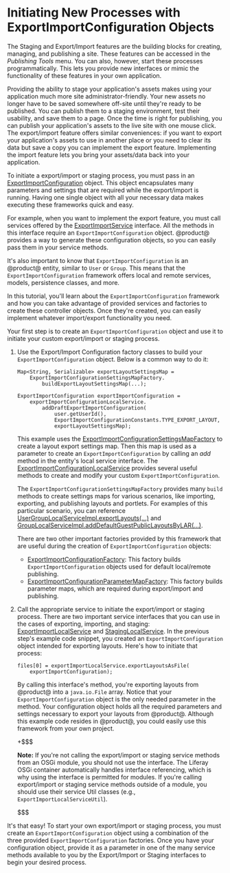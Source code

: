 # Initiating New Processes with ExportImportConfiguration Objects [](id=initiating-new-processes-with-exportimportconfiguration-objects)

The Staging and Export/Import features are the building blocks for creating,
managing, and publishing a site. These features can be accessed in the
*Publishing Tools* menu. You can also, however, start these processes
programmatically. This lets you provide new interfaces or mimic the
functionality of these features in your own application.

Providing the ability to stage your application's assets makes using your
application much more site administrator-friendly. Your new assets no longer
have to be saved somewhere off-site until they're ready to be published. You can
publish them to a staging environment, test their usability, and save
them to a page. Once the time is right for publishing, you can publish your
application's assets to the live site with one mouse click. The export/import
feature offers similar conveniences: if you want to export your application's
assets to use in another place or you need to clear its data but save a copy you
can implement the export feature. Implementing the import feature lets you bring
your assets/data back into your application.

To initiate a export/import or staging process, you must pass in an
[ExportImportConfiguration](@platform-ref@/7.1-latest/javadocs/portal-kernel/com/liferay/exportimport/kernel/model/ExportImportConfiguration.html)
object. This object encapsulates many parameters and settings that are required
while the export/import is running. Having one single object with all your
necessary data makes executing these frameworks quick and easy.

For example, when you want to implement the export feature, you must call
services offered by the
[ExportImportService](@platform-ref@/7.0-latest/javadocs/portal-kernel/com/liferay/exportimport/kernel/service/ExportImportService.html)
interface. All the methods in this interface require an
`ExportImportConfiguration` object. @product@ provides a way to generate these
configuration objects, so you can easily pass them in your service methods.

It's also important to know that `ExportImportConfiguration` is an @product@
entity, similar to `User` or `Group`. This means that the
`ExportImportConfiguration` framework offers local and remote services, models,
persistence classes, and more.

In this tutorial, you'll learn about the `ExportImportConfiguration` framework
and how you can take advantage of provided services and factories to create
these controller objects. Once they're created, you can easily implement
whatever import/export functionality you need.

Your first step is to create an `ExportImportConfiguration` object and use it to
initiate your custom export/import or staging process.

1.  Use the Export/Import Configuration factory classes to build your
    `ExportImportConfiguration` object. Below is a common way to do it:

        Map<String, Serializable> exportLayoutSettingsMap =
            ExportImportConfigurationSettingsMapFactory.
                buildExportLayoutSettingsMap(...);

        ExportImportConfiguration exportImportConfiguration =
            exportImportConfigurationLocalService.
                addDraftExportImportConfiguration(
                    user.getUserId(),
                    ExportImportConfigurationConstants.TYPE_EXPORT_LAYOUT,
                    exportLayoutSettingsMap);

    This example uses the
    [ExportImportConfigurationSettingsMapFactory](@platform-ref@/7.1-latest/javadocs/portal-kernel/com/liferay/exportimport/kernel/configuration/ExportImportConfigurationSettingsMapFactory.html)
    to create a layout export settings map. Then this map is used as a parameter
    to create an `ExportImportConfiguration` by calling an *add* method in the
    entity's local service interface. The
    [ExportImportConfigurationLocalService](@platform-ref@/7.1-latest/javadocs/portal-kernel/com/liferay/exportimport/kernel/service/ExportImportConfigurationLocalService.html)
    provides several useful methods to create and modify your custom
    `ExportImportConfiguration`.

    The `ExportImportConfigurationSettingsMapFactory` provides many `build`
    methods to create settings maps for various scenarios, like importing,
    exporting, and publishing layouts and portlets. For examples of this
    particular scenario, you can reference
    [UserGroupLocalServiceImpl.exportLayouts(...)](@platform-ref@/7.1-latest/javadocs/portal-impl/com/liferay/portal/service/impl/UserGroupLocalServiceImpl.html#exportLayouts-long-java.util.Map-)
    and
    [GroupLocalServiceImpl.addDefaultGuestPublicLayoutsByLAR(...)](@platform-ref@/7.1-latest/javadocs/portal-impl/com/liferay/portal/service/impl/GroupLocalServiceImpl.html#addDefaultGuestPublicLayoutsByLAR-com.liferay.portal.kernel.model.Group-java.io.File-).

    There are two other important factories provided by this framework that are
    useful during the creation of `ExportImportConfiguration` objects:

    - [ExportImportConfigurationFactory](@platform-ref@/7.1-latest/javadocs/portal-kernel/com/liferay/exportimport/kernel/configuration/ExportImportConfigurationFactory.html):
      This factory builds `ExportImportConfiguration` objects used for default
      local/remote publishing.
    - [ExportImportConfigurationParameterMapFactory](@platform-ref@/7.1-latest/javadocs/portal-kernel/com/liferay/exportimport/kernel/configuration/ExportImportConfigurationParameterMapFactory.html):
      This factory builds parameter maps, which are required during
      export/import and publishing.

2.  Call the appropriate service to initiate the export/import or staging
    process. There are two important service interfaces that you can use in the
    cases of exporting, importing, and staging:
    [ExportImportLocalService](@platform-ref@/7.1-latest/javadocs/portal-kernel/com/liferay/exportimport/kernel/service/ExportImportLocalService.html)
    and
    [StagingLocalService](@platform-ref@/7.1-latest/javadocs/portal-kernel/com/liferay/exportimport/kernel/service/StagingLocalService.html).
    In the previous step's example code snippet, you created an
    `ExportImportConfiguration` object intended for exporting layouts. Here's
    how to initiate that process: 

        files[0] = exportImportLocalService.exportLayoutsAsFile(
            exportImportConfiguration);

    By calling this interface's method, you're exporting layouts from @product@
    into a `java.io.File` array. Notice that your `ExportImportConfiguration`
    object is the only needed parameter in the method. Your configuration object
    holds all the required parameters and settings necessary to export your
    layouts from @product@. Although this example code resides in @product@, you
    could easily use this framework from your own project.

    +$$$

    **Note:** If you're not calling the export/import or staging service methods
    from an OSGi module, you should not use the interface. The Liferay
    OSGi container automatically handles interface referencing, which is why
    using the interface is permitted for modules. If you're calling
    export/import or staging service methods outside of a module, you should use
    their service Util classes (e.g., `ExportImportLocalServiceUtil`).

    $$$

It's that easy! To start your own export/import or staging process, you must
create an `ExportImportConfiguration` object using a combination of the three
provided `ExportImportConfiguration` factories. Once you have your configuration
object, provide it as a parameter in one of the many service methods available
to you by the Export/Import or Staging interfaces to begin your desired process.
